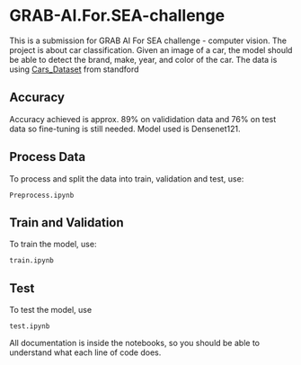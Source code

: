 # GRAB-AI.For.SEA-challenge
This is a submission for GRAB AI For SEA challenge - computer vision. The project is about car classification. Given an image of a car, the model should be able to detect the brand, make, year, and color of the car. The data is using [Cars_Dataset](https://ai.stanford.edu/~jkrause/cars/car_dataset.html) from standford

## Accuracy
Accuracy achieved is approx. 89% on valididation data and 76% on test data so fine-tuning is still needed. Model used is Densenet121.

## Process Data
To process and split the data into train, validation and test, use:
```
Preprocess.ipynb
```
## Train and Validation
To train the model, use:
```
train.ipynb
```
## Test
To test the model, use 
```
test.ipynb
```
All documentation is inside the notebooks, so you should be able to understand what each line of code does.

